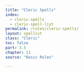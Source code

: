 ```yaml
---
title: "Cleric Spells"
index:
  - cleric-spells
  - cleric-spell-list
permalink: /rules/cleric-spells/
layout: spellist
class: "Cleric"
toc: false
part: 3.5
chapter: 11
source: "Basic Rules"

---
```

